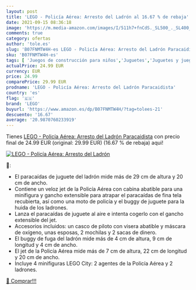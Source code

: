 ```yaml
---
layout: post
title: 'LEGO - Policía Aérea: Arresto del Ladrón al 16.67 % de rebaja'
date: 2021-09-15 08:36:18
image: 'https://m.media-amazon.com/images/I/511h7+fnCdS._SL500_._SL400_.jpg'
comments: true
category: ofertas
author: 'tole.es'
slug: 'B07FNMTW4H-es LEGO - Policía Aérea: Arresto del Ladrón Paracaidista'
sku: 'B07FNMTW4H-es'
tags: [ 'Juegos de construcción para niños','Juguetes','Juguetes y juegos','Sets de construcción','lego', ]
actualPrice: 24.99 EUR
currency: EUR
price: 24.99
comparePrice: 29.99 EUR
prodname: 'LEGO - Policía Aérea: Arresto del Ladrón Paracaidista'
country: 'es'
flag: '🇪🇸'
brand: 'LEGO'
buyurl: 'https://www.amazon.es/dp/B07FNMTW4H/?tag=tolees-21'
descuento: '16.67'
average: '20.9870760233919'
---
```


Tienes [LEGO - Policía Aérea: Arresto del Ladrón Paracaidista](https://www.amazon.es/dp/B07FNMTW4H/?tag=tolees-21) con precio final de  24.99 EUR (original: 29.99 EUR) (16.67 %  de rebaja) aqui!

[![LEGO - Policía Aérea: Arresto del Ladrón](https://m.media-amazon.com/images/I/511h7+fnCdS._SL500_._SL400_.jpg)](https://www.amazon.es/dp/B07FNMTW4H/?tag=tolees-21)

🔎:

- El paracaídas de juguete del ladrón mide más de 29 cm de altura y 20 cm de ancho.
- Contiene un veloz jet de la Policía Aérea con cabina abatible para una minifigura y gancho extensible para atrapar el paracaídas de fina tela recubierta, así como una moto de policía y el buggy de juguete para la huida de los ladrones.
- Lanza el paracaídas de juguete al aire e intenta cogerlo con el gancho extensible del jet.
- Accesorios incluidos: un casco de piloto con visera abatible y máscara de oxígeno, unas esposas, 2 mochilas y 2 sacas de dinero.
- El buggy de fuga del ladrón mide más de 4 cm de altura, 9 cm de longitud y 4 cm de ancho.
- El jet de la Policía Aérea mide más de 7 cm de altura, 22 cm de longitud y 20 cm de ancho.
- Incluye 4 minifiguras LEGO City: 2 agentes de la Policía Aérea y 2 ladrones.

[🛒 Comprar!!!](https://www.amazon.es/dp/B07FNMTW4H/?tag=tolees-21)
